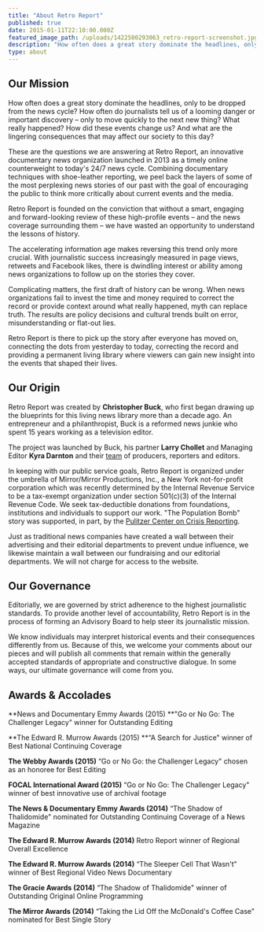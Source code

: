 ```yaml
---
title: "About Retro Report"
published: true
date: 2015-01-11T22:10:00.000Z
featured_image_path: /uploads/1422500293063_retro-report-screenshot.jpg
description: "How often does a great story dominate the headlines, only to be dropped from the news cycle? How often do journalists tell us of a looming danger or important discovery – only to move quickly to the next new thing? What really happened? How did these events change us? And what are the lingering consequences that may affect our society to this day?"
type: about
---
```


## Our Mission

How often does a great story dominate the headlines, only to be dropped from the news cycle? How often do journalists tell us of a looming danger or important discovery – only to move quickly to the next new thing? What really happened? How did these events change us? And what are the lingering consequences that may affect our society to this day?

These are the questions we are answering at Retro Report, an innovative documentary news organization launched in 2013 as a timely online counterweight to today's 24/7 news cycle. Combining documentary techniques with shoe-leather reporting, we peel back the layers of some of the most perplexing news stories of our past with the goal of encouraging the public to think more critically about current events and the media.

Retro Report is founded on the conviction that without a smart, engaging and forward-looking review of these high-profile events – and the news coverage surrounding them – we have wasted an opportunity to understand the lessons of history.

The accelerating information age makes reversing this trend only more crucial. With journalistic success increasingly measured in page views, retweets and Facebook likes, there is dwindling interest or ability among news organizations to follow up on the stories they cover.

Complicating matters, the first draft of history can be wrong. When news organizations fail to invest the time and money required to correct the record or provide context around what really happened, myth can replace truth. The results are policy decisions and cultural trends built on error, misunderstanding or flat-out lies.

Retro Report is there to pick up the story after everyone has moved on, connecting the dots from yesterday to today, correcting the record and providing a permanent living library where viewers can gain new insight into the events that shaped their lives.

## Our Origin

Retro Report was created by **Christopher Buck**, who first began drawing up the blueprints for this living news library more than a decade ago. An entrepreneur and a philanthropist, Buck is a reformed news junkie who spent 15 years working as a television editor.

The project was launched by Buck, his partner **Larry Chollet** and Managing Editor **Kyra Darnton** and their [team](http://retroreport.org/about/masthead/) of producers, reporters and editors.

In keeping with our public service goals, Retro Report is organized under the umbrella of Mirror/Mirror Productions, Inc., a New York not-for-profit corporation which was recently determined by the Internal Revenue Service to be a tax-exempt organization under section 501(c)(3) of the Internal Revenue Code. We seek tax-deductible donations from foundations, institutions and individuals to support our work. "The Population Bomb" story was supported, in part, by the [Pulitzer Center on Crisis Reporting](http://pulitzercenter.org).

Just as traditional news companies have created a wall between their advertising and their editorial departments to prevent undue influence, we likewise maintain a wall between our fundraising and our editorial departments. We will not charge for access to the website.

## Our Governance

Editorially, we are governed by strict adherence to the highest journalistic standards. To provide another level of accountability, Retro Report is in the process of forming an Advisory Board to help steer its journalistic mission.

We know individuals may interpret historical events and their consequences differently from us. Because of this, we welcome your comments about our pieces and will publish all comments that remain within the generally accepted standards of appropriate and constructive dialogue. In some ways, our ultimate governance will come from you.

## Awards & Accolades

**News and Documentary Emmy Awards (2015)
**"Go or No Go: The Challenger Legacy" winner for Outstanding Editing

**<span class="s1"></span>The Edward R. Murrow Awards (2015)
**“A Search for Justice" winner of Best National Continuing Coverage

<span class="s1">**The Webby Awards (2015)**
</span>“Go or No Go: the Challenger Legacy" chosen as an honoree for Best Editing

<span class="s1">**FOCAL International Award (2015)**
</span>“Go or No Go: The Challenger Legacy" winner of best innovative use of archival footage

<span class="s1">**The News & Documentary Emmy Awards (2014)**
</span>“The Shadow of Thalidomide" nominated for Outstanding Continuing Coverage of a News Magazine

<span class="s1">**The Edward R. Murrow Awards (2014)**
</span>Retro Report winner of Regional Overall Excellence

**The Edward R. Murrow Awards (2014)**
“The Sleeper Cell That Wasn't" winner of Best Regional Video News Documentary

<span class="s1">**The Gracie Awards (2014)**
</span>“The Shadow of Thalidomide" winner of Outstanding Original Online Programming

<span class="s1">**The Mirror Awards (2014)**
</span><span class="s1">“Taking the Lid Off the McDonald's Coffee Case" nominated for</span> <span class="s2">Best Single Story</span>
